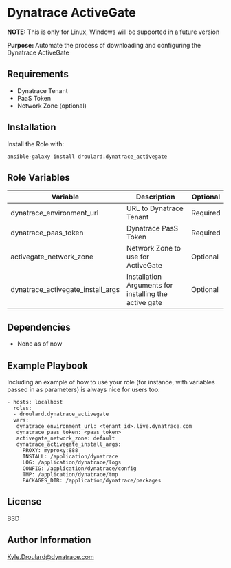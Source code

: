 Dynatrace ActiveGate
=========
<strong>NOTE: </strong> This is only for Linux, Windows will be supported in a future version

<strong>Purpose: </strong> Automate the process of downloading and configuring the Dynatrace ActiveGate

Requirements
------------
+ Dynatrace Tenant
+ PaaS Token 
+ Network Zone (optional)

Installation
------------
Install the Role with: 
```
ansible-galaxy install droulard.dynatrace_activegate
```

Role Variables
--------------
| Variable      | Description | Optional |
| ----------- | ----------- | ----------- |
| dynatrace_environment_url      | URL to Dynatrace Tenant | Required |
| dynatrace_paas_token   | Dynatrace PasS Token        | Required |
| activegate_network_zone   | Network Zone to use for ActiveGate        | Optional |
| dynatrace_activegate_install_args   | Installation Arguments for installing the active gate    | Optional |


Dependencies
------------
+ None as of now



Example Playbook
----------------

Including an example of how to use your role (for instance, with variables passed in as parameters) is always nice for users too:

    - hosts: localhost
      roles:
      - droulard.dynatrace_activegate
      vars: 
       dynatrace_environment_url: <tenant_id>.live.dynatrace.com
       dynatrace_paas_token: <paas_token>
       activegate_network_zone: default
       dynatrace_activegate_install_args:
         PROXY: myproxy:888
         INSTALL: /application/dynatrace
         LOG: /application/dynatrace/logs
         CONFIG: /application/dynatrace/config
         TMP: /application/dynatrace/tmp
         PACKAGES_DIR: /application/dynatrace/packages


License
-------

BSD

Author Information
------------------

Kyle.Droulard@dynatrace.com
